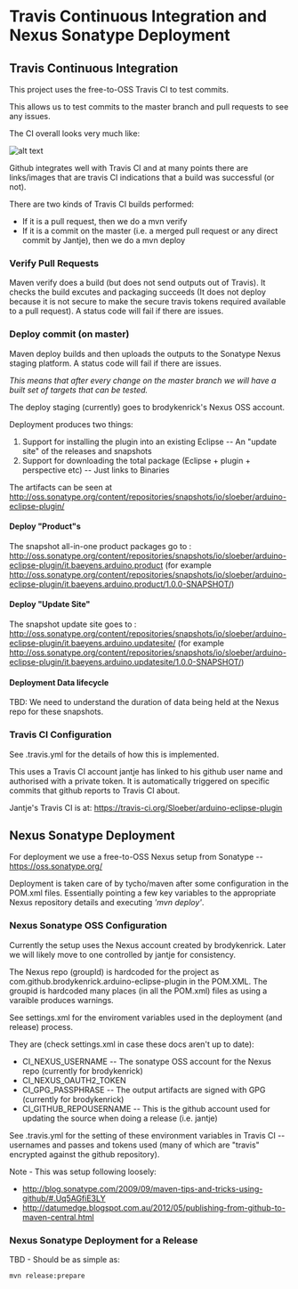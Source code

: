 # Travis Continuous Integration and Nexus Sonatype Deployment

## Travis Continuous Integration
This project uses the free-to-OSS Travis CI to test commits.

This allows us to test commits to the master branch and pull requests to see any issues.

The CI overall looks very much like: 

![alt text](images_plugin_dev_setup/ci_deploy_overview.png "CI and Deployment Overview")



Github integrates well with Travis CI and at many points there are links/images that are travis CI indications that a build was successful (or not).

There are two kinds of Travis CI builds performed:
 * If it is a pull request, then we do a mvn verify
 * If it is a commit on the master (i.e. a merged pull request or any direct commit by Jantje), then we do a mvn deploy

### Verify Pull Requests
Maven verify does a build (but does not send outputs out of Travis). It checks the build excutes and packaging succeeds (It does not deploy because it is not secure to make the secure travis tokens required available to a pull request). A status code will fail if there are issues.

### Deploy commit (on master)
Maven deploy builds and then uploads the outputs to the Sonatype Nexus staging platform.  A status code will fail if there are issues.

_This means that after every change on the master branch we will have a built set of targets that can be tested._

The deploy staging (currently) goes to brodykenrick's Nexus OSS account.

Deployment produces two things:
1) Support for installing the plugin into an existing Eclipse -- An "update site" of the releases and snapshots
2) Support for downloading the total package (Eclipse + plugin + perspective etc) -- Just links to Binaries

The artifacts can be seen at http://oss.sonatype.org/content/repositories/snapshots/io/sloeber/arduino-eclipse-plugin/

#### Deploy "Product"s
The snapshot all-in-one product packages go to : http://oss.sonatype.org/content/repositories/snapshots/io/sloeber/arduino-eclipse-plugin/it.baeyens.arduino.product (for example http://oss.sonatype.org/content/repositories/snapshots/io/sloeber/arduino-eclipse-plugin/it.baeyens.arduino.product/1.0.0-SNAPSHOT/)

#### Deploy "Update Site"
The snapshot update site goes to : http://oss.sonatype.org/content/repositories/snapshots/io/sloeber/arduino-eclipse-plugin/it.baeyens.arduino.updatesite/ (for example http://oss.sonatype.org/content/repositories/snapshots/io/sloeber/arduino-eclipse-plugin/it.baeyens.arduino.updatesite/1.0.0-SNAPSHOT/)


#### Deployment Data lifecycle
TBD: We need to understand the duration of data being held at the Nexus repo for these snapshots.


### Travis CI Configuration

See .travis.yml for the details of how this is implemented.

This uses a Travis CI account jantje has linked to his github user name and authorised with a private token. It is automatically triggered on specific commits that github reports to Travis CI about.

Jantje's Travis CI is at: https://travis-ci.org/Sloeber/arduino-eclipse-plugin


## Nexus Sonatype Deployment

For deployment we use a free-to-OSS Nexus setup from Sonatype -- https://oss.sonatype.org/

Deployment is taken care of by tycho/maven after some configuration in the POM.xml files. Essentially pointing a few key variables to the appropriate Nexus repository details and executing _'mvn deploy'_.

### Nexus Sonatype OSS Configuration

Currently the setup uses the Nexus account created by brodykenrick. Later we will likely move to one controlled by jantje for consistency.

The Nexus repo (groupId) is hardcoded for the project as com.github.brodykenrick.arduino-eclipse-plugin in the POM.XML. The groupid is hardcoded many places (in all the POM.xml) files as using a varaible produces warnings.

See settings.xml for the enviroment variables used in the deployment (and release) process.

They are (check settings.xml in case these docs aren't up to date):
 * CI_NEXUS_USERNAME -- The sonatype OSS account for the Nexus repo (currently for brodykenrick)
 * CI_NEXUS_OAUTH2_TOKEN
 * CI_GPG_PASSPHRASE -- The output artifacts are signed with GPG (currently for brodykenrick)
 * CI_GITHUB_REPOUSERNAME -- This is the github account used for updating the source when doing a release (i.e. jantje)

See .travis.yml for the setting of these environment variables in Travis CI -- usernames and passes and tokens used (many of which are "travis" encrypted against the github repository).

Note - This was setup following loosely:
 * http://blog.sonatype.com/2009/09/maven-tips-and-tricks-using-github/#.Uq5AGfiE3LY
 * http://datumedge.blogspot.com.au/2012/05/publishing-from-github-to-maven-central.html

### Nexus Sonatype Deployment for a Release

TBD - Should be as simple as:

    mvn release:prepare
